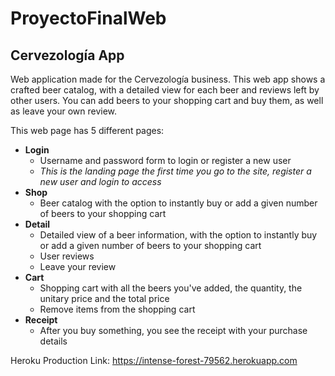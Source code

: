 # ProyectoFinalWeb

## Cervezología App
Web application made for the Cervezología business. This web app shows a crafted beer catalog, with a detailed view for each beer and reviews left by other users. You can add beers to your shopping cart and buy them, as well as leave your own review. 

This web page has 5 different pages:

* **Login**
    * Username and password form to login or register a new user
    * *This is the landing page the first time you go to the site, register a new user and login to access*
* **Shop**
    * Beer catalog with the option to instantly buy or add a given number of beers to your shopping cart
* **Detail**
    * Detailed view of a beer information, with the option to instantly buy or add a given number of beers to your shopping cart
    * User reviews
    * Leave your review
* **Cart**
    * Shopping cart with all the beers you've added, the quantity, the unitary price and the total price
    * Remove items from the shopping cart
* **Receipt**
    * After you buy something, you see the receipt with your purchase details

Heroku Production Link:
https://intense-forest-79562.herokuapp.com
